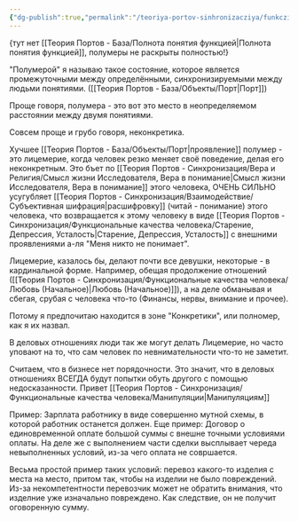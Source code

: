 ```yaml
---
{"dg-publish":true,"permalink":"/teoriya-portov-sinhronizacziya/funkczionalnye-kachestva-cheloveka/polumery/"}
---
```


{тут нет [[Теория Портов - База/Полнота понятия функцией\|Полнота понятия функцией]], полумеры не раскрыты полностью!}

"Полумерой" я называю такое состояние, которое является промежуточными между определёнными, синхронизируемыми между людьми понятиями. ([[Теория Портов - База/Объекты/Порт\|Порт]])

Проще говоря, полумера - это вот это место в неопределяемом расстоянии между двумя понятиями.

Совсем проще и грубо говоря, неконкретика.

Хучшее [[Теория Портов - База/Объекты/Порт\|проявление]] полумер - это лицемерие, когда человек резко меняет своё поведение, делая его неконкретным. Это бъет по [[Теория Портов - Синхронизация/Вера и Религия/Смысл жизни Исследователя, Вера в понимание\|Смысл жизни Исследователя, Вера в понимание]] этого человека, ОЧЕНЬ СИЛЬНО усугубляет [[Теория Портов - Синхронизация/Взаимодействие/Субъективная шифрация\|расшифровку]] (читай - понимание) этого человека, что возвращается к этому человеку в виде [[Теория Портов - Синхронизация/Функциональные качества человека/Старение, Депрессия, Усталость\|Старение, Депрессия, Усталость]] с внешними проявлениями а-ля "Меня никто не понимает".

Лицемерие, казалось бы, делают почти все девушки, некоторые - в кардинальной форме. Например, обещая продолжение отношений ([[Теория Портов - Синхронизация/Функциональные качества человека/Любовь (Начальное)\|Любовь (Начальное)]]), а на деле обманывая и сбегая, срубая с человека что-то (Финансы, нервы, внимание и прочее).

Потому я предпочитаю находится в зоне "Конкретики", или полномер, как я их назвал.

В деловых отношениях люди так же могут делать Лицемерие, но часто уповают на то, что сам человек по невнимательности что-то не заметит.

Считаем, что в бизнесе нет порядочности. Это значит, что в деловых отношениях ВСЕГДА будут попытки обуть другого с помощью недосказанности. Привет [[Теория Портов - Синхронизация/Функциональные качества человека/Манипуляции\|Манипуляциям]]

Пример: Зарплата работнику в виде совершенно мутной схемы, в которой работник останется должен.
Еще пример: Договор о единовременной оплате большой суммы с внешне точными условиями оплаты. На деле же с выполнением части сделки высплывает череда невыполненных условий, из-за чего оплата не совршается.

Весьма простой пример таких условий: перевоз какого-то изделия с места на место, притом так, чтобы на изделии не было повреждений.
Из-за некомпетентности перевозчик может не обратить внимания, что изделние уже изначально повреждено. Как следствие, он не получит оговоренную сумму.